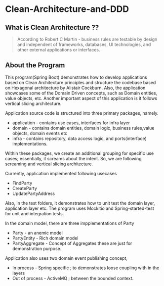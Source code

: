 #  Clean-Architecture-and-DDD 

## What is Clean Architecture ??
> According to Robert C Martin - business rules are testable by design and independent of frameworks, databases, UI technologies, and other external applications or interfaces.

## About the Program  

This program(Spring Boot) demonstrates how to develop applications based on Clean Architecture principles and structure the codebase based on Hexagonal architecture by Alistair Cockburn. Also, the application showcases some of the Domain Driven concepts, such as  Domain entities, value objects, etc. Another important aspect of this application is it follows vertical slicing architecture.

Application source code is structured into three primary packages, namely.
  * application - contains use cases, interfaces for infra layer 
  * domain - contains domain entities, domain logic, business rules,value objects, domain events etc
  * infra - contains repository, data access logic, and ports(interface) implementations.

Within these packages, we create an additional grouping for specific use cases; essentially, it screams about the intent. So, we are following screaming and vertical slicing architecture.

Currently, application implemented following usecases
 * FindParty
 * CreateParty
 * UpdatePartyAddress

Also, in the test folders, it demonstrates how to unit test the domain layer, application layer etc. The program uses Mockitio and Spring-started-test for unit and integration tests. 

In the domain model, there are three impplementations of Party 
 * Party - an anemic model
 * PartyEntity - Rich domain model 
 * PartyAggregate - Concept of Aggregates 
these are just for demonstration purpose. 

Application also uses two domain event publishing concept, 
 * In process - Spring specific ; to demonstrates loose coupling with in the layers 
 * Out of process - ActiveMQ ; between the bounded context. 
